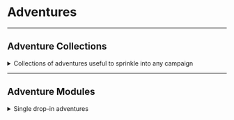 # Adventures

---
## Adventure Collections

<details>
<summary>Collections of adventures useful to sprinkle into any campaign</summary>

#### Book of Quests

The _Book of Quests_ is an adventure supplement for _Mythras_. Within its pages, you’ll find seven distinct scenarios that can be played individually or seamlessly woven together as a captivating campaign. These quests can fit into any _Mythras_ setting, offering a rich tapestry of challenges and mysteries.

| Links | [TDM](https://thedesignmechanism.com/book-of-quests-pdf/) | [DTRPG](https://www.drivethrurpg.com/en/product/112581/book-of-quests) |
| :-- | :-- | :-- |

### Combat Modules

#### Breaking the Habit

_Breaking the Habit_ is a _Mythras_ supplement that encourages creative use of combat rules. Whether you’re a seasoned adventurer or a newcomer to the _Mythras_ system, _Breaking the Habit_ invites you to explore innovative approaches to combat, enhancing standard gameplay.

| Links | [TDM](https://thedesignmechanism.com/breaking-the-habit-pdf/) | [DTRPG](https://www.drivethrurpg.com/en/product/265648/breaking-the-habit-mythras-combat-module) |
| :-- | :-- | :-- |

#### Take Cover!

_Take Cover!_ is a _Mythras_ Combat Module designed to enhance your understanding of the _Mythras_ combat system. It provides a self-contained encounter that showcases how tactics and specific Special Effects can be used in combat. By exploring scenarios like climbing statues, handling ranged weapons, and using the evade maneuver, this module teaches essential concepts for engaging in dynamic and strategic battles.

| Links | [TDM](https://thedesignmechanism.com/take-cover-pdf/) | [DTRPG](https://www.drivethrurpg.com/en/product/297671/take-cover-mythras-combat-module-tdmcm002) |
| :-- | :-- | :-- |

#### Brace Yourself!

_Brace Yourself!_ is the third installment in the _Mythras_ Combat Module series by _The Design Mechanism_. This module focuses on combat encounters against formidable foes; the giantess Tadc and her bear companion, Terrorpaw. Both adversaries are larger and stronger than typical characters, necessitating a distinct approach for victory. The module delves into various fighting styles, emphasizing terrain and advantageous positioning. Whether facing colossal opponents or smaller adversaries, understanding these tactics is crucial for success in _Mythras_ battles. The package includes a tactical map and downloadable tokens for use in tabletop or virtual environments.

| Links | [TDM](https://thedesignmechanism.com/brace-yourself-pdf/) | [DTRPG](https://www.drivethrurpg.com/en/product/366383/brace-yourself-mythras-combat-module) |
| :-- | :-- | :-- |
</details>

---
## Adventure Modules

<details>
<summary>Single drop-in adventures</summary>

### Core

<details>
<summary>All adventures designed with the core rules in mind. Many of which are also shown with their settings in <a href="/0006_Settings.md">Settings</a></summary>

#### White Death

_White Death_ is a complete scenario for _Mythras Imperative_ and _Mythras_. Compatible with supplements such as _Luther Arkwright_, the adventure is a Science Fiction and Espionage thriller in the B movie style. It immerses characters in the perilous realm of an insane sorcerer and those who still revere him. As they delve into the mystery of the Sool Statuettes and their enigmatic creator, they’ll confront a myriad of horrors. The scenario caters to 4-6 competent and strong-willed characters and includes 6 pregenerated Agency personnel for immediate play, along with rules for handling insanity in _Mythras_ games

| Links | [TDM](https://thedesignmechanism.com/white-death/) | [DTRPG](https://www.drivethrurpg.com/en/product/224002/white-death) |
| :-- | :-- | :-- |

#### Meeros Doomed

The City State of Meeros lies broken. Queen Herathos wants the renegade priestess, Kara, brought to justice to atone for her treachery. The characters are tasked with venturing to distant Kopash, and charged with making her arrest.

But is all as it seems? Powerful forces are plotting to destroy _Meeros_ completely, and those who have protected the city may well be the ones who secure its doom. The characters must uncover traitors, travel into monster-infested swamps, confront sorcerous fiends, and perhaps even ally themselves with _Meeros'_ ancient foes, the Badoshi Warlords, if they are to avenge the Doom that has come to _Meeros_!

| Links | [TDM](https://thedesignmechanism.com/meeros-doomed-pdf/) | [DTRPG](https://www.drivethrurpg.com/en/product/310825/meeros-doomed) |
| :-- | :-- | :-- |

#### A Gift from Shamash

_A Gift From Shamash_ is a complete scenario for _Mythras Imperative_ and _Mythras_. Set on the edge of the solar system amidst the debris of the Kuiper Belt, the UNCC Nergal is dispatched to intercept the DVC Fukunusubi, a reclamation vessel that has ceased communication and hurtles toward Earth. The Nergal crew has less than 90 hours to alter Fukunusubi’s course while uncovering the ship’s catastrophic fate. Unforeseen challenges await them, including a mysterious “gift from Shamash.” This adventure includes background history, deckplans, campaign expansion guidance, and marine creation notes for the United Nations Solar Navy characters

| Links | [TDM](https://thedesignmechanism.com/gift-from-shamash-pdf/) | [DTRPG](https://www.drivethrurpg.com/en/product/198027/a-gift-from-shamash) |
| :-- | :-- | :-- |

#### Xamoxis' Cleansing

Upriver from Meeros, Dianthe Kalos and her wealthy family controls the small city of Tithys. Recently, Dianthe has come into knowledge of the whereabouts of the fabled treasure known as The Cleansing. She is looking for keen adventurers to retrieve it for her.

But she is not the only one interested in The Cleansing: a vengeful goddess, a warband of panthotaurs seeking retirbution, and a sinster cult of shaman-assassins also want it. The race is on to uncover the mysteries of the Flooded Temple and secure this powerful magic item - or die trying...

Xamoxis' Cleansing is a Mythras scenario for 4-6 characters who are competent in melee and magic.

| Links | [TDM](https://thedesignmechanism.com/xamoxis-cleansing-pdf/) | [DTRPG](https://www.drivethrurpg.com/en/product/200719/xamoxis-cleansing) |
| :-- | :-- | :-- |

#### Madness & Other Colours

_Madness & Other Colours_ immerses characters in the perilous realm of an insane sorcerer and those who still revere him. As they delve into the mystery of the Sool Statuettes and their enigmatic creator, they’ll confront a myriad of horrors. This Mythras scenario caters to 4-6 competent and strong-willed characters

| Links | [TDM](https://thedesignmechanism.com/madness-other-colours-pdf/) | [DTRPG](https://www.drivethrurpg.com/en/product/203486/madness-other-colours) |
| :-- | :-- | :-- |

#### A Bird in the Hand

_A Bird in the Hand_ is a perilous scenario set in _Monster Island_. In Port Grimsand, Coynrad Lornnz, the infamous bird hunter, has stumbled upon his most exotic specimen yet: the Greater Crested Trill Warbler, a fabulous bird unlike any species discovered on the mysterious _Monster Island_. Naturally, Scabrous the Usurer, a moneylender with an unparalleled private aviary, has purchased the bird, paying handsomely for the privilege. But he’s not alone in coveting the Greater Crested Trill Warbler, and others desire this seemingly unique specimen. The characters, adrift in the nefarious alleys of Port Grimsand, are hired to liberate the bird from Scabrous and must find a way to make it their own. However, as is often the case, not everything is as it seems, and soon the characters embark on a dangerous expedition to the Tane Jungle, in a quest to prevent something terrible and powerful from wiping out all life on the island. In addition to the central adventure, the supplement also provides detailed advice on sandbox-style exploration of _Monster Island_, including handling overland movement, special hazards, fatigue, and the treacherous seasons of the island.

| Links | [TDM](https://thedesignmechanism.com/a-bird-in-the-hand-pdf-1/) | [DTRPG](https://www.drivethrurpg.com/en/product/341555/a-bird-in-the-hand) |
| :-- | :-- | :-- |

#### Logres

_Logres_ details the Saxon culture in ancient Britain, covering beliefs, kings, chieftains, politics, and superstitions. The book also presents a mini-campaign set against Cerdic’s arrival on the south coast, where he must navigate belligerent Britons and resentful Saxon settlers alike

| Links | [TDM](https://thedesignmechanism.com/mythic-britain-logres-pdf/) | [DTRPG](https://www.drivethrurpg.com/en/product/206140/mythic-britain-logres) |
| :-- | :-- | :-- |

#### Waterlands

_Waterlands_ takes you into the desolate fens of eastern Britain, where Celtic and Saxon tribes clash. The central adventure involves acting as emissaries for your Lord during a betrothal, but soon you become investigators as matters take an unexpected turn. The Great Mire holds deep mysteries and darker secrets, making it a compelling setting for your _Mythras_ adventures!

| Links | [TDM](https://thedesignmechanism.com/mythic-britain-waterlands-pdf/) | [DTRPG](https://www.drivethrurpg.com/en/product/246666/tdm204-waterlands) |
| :-- | :-- | :-- |

#### Life's Long Consequences

_Life's Long Consequences_ delves into the seedier side of life within the city, making it suitable for both newly arrived characters and those who have been in Byzantium longer. The scenario offers a mix of investigation, social interaction, skulking, sneaking, and combat, emphasizing that survival in the City of Wonders requires more than just brawn and a sharp blade. While owning _Mythic Constantinople_ provides context and background information, this adventure can be adapted to other large cities, such as _Thennla_, _Mythic Rome_, or even _Meeros_. Join the search for the elusive Kales Pegonites—who is he, why do so many seek him, and what remains of him in the labyrinthine streets of the Queen of Cities?

| Links | [TDM](https://thedesignmechanism.com/lifes-long-consequences-pdf/) | [DTRPG](https://www.drivethrurpg.com/en/product/229017/mythic-constantinople-life-s-long-consequences) |
| :-- | :-- | :-- |

#### Shore of Korantia

_Shores of Korantia_ invites you to explore a whole new world of intrigue and adventure. Within the pages of this book, you’ll find everything you need to adventure in Korantia and beyond. The setting centers around the coastal region of the great continent of Taygus, home to dozens of city-states and scores of Goddesses and Gods, each with their own wants, needs, plans, and schemes. To the south lie the Jekkarenes, ancient enemies who fear a Korantine revival. In the east, the swelling Taskan Empire draws closer to Korantia’s borders with each passing generation. To the north, the warlike barbarians of Marangia have fallen quiet since the Taskans seized their capital. To the west lies the open sea and beyond are distant lands where colonies were set down in centuries past. The 61st Emperor of the Korantines, Koibos, faces the challenge of restoring his ancient empire to greatness or becoming an irrelevance to the dozens of city-states over which he claims sovereignty. Dive into a mini-campaign that will plunge your characters into intrigue and plot, culminating in a perilous expedition to a mysterious and dangerous desert island. Shores of Korantia is a complete setting for _Mythras_, based in the world of _Thennla_.

| Links | [TDM](https://thedesignmechanism.com/shores-of-korantia-pdf/) | [DTRPG](https://www.drivethrurpg.com/en/product/129657/shores-of-korantia) |
| :-- | :-- | :-- |

#### The Taskan Empire

_The Taskan Empire_, a captivating companion volume to _Shores of Korantia_, delves into the fraught world of the Immortal Emperor Zygas Taga. Embodied in the fearsome, magically animated avatar known as The Iron Simulacrum, this 105-page book provides a comprehensive overview of the empire. It explores the people, customs, religion, and more within the shadow of the Simulacrum. Additionally, you’ll find character creation rules for Taskan characters, details on cults, new spells, and insights into how Taskan religion profoundly shapes the lives of all who dwell in its domain

| Links | [TDM](https://thedesignmechanism.com/the-taskan-empire-pdf/) | [DTRPG](https://www.drivethrurpg.com/en/product/145416/the-taskan-empire) |
| :-- | :-- | :-- |

#### Khakun Shrugs

_Khakun Shrugs_ is an epic quest set in the world of _Thennla_. In this adventure, characters embark on a mission to placate an angered god who threatens the resettlement of Further Tarsennia. The slumbering Khakun, once awakened, demands a price to avert his wrath. Join the Tarsen initiates of the Ruddy River Association as they seek answers and face the consequences of their actions.

| Links | [TDM](https://thedesignmechanism.com/khakun-shrugs-pdf/) | [DTRPG](https://www.drivethrurpg.com/en/product/206139/khakun-shrugs) |
| :-- | :-- | :-- |

#### The Arakuline Tribute

_The Arakuline Tribute_ is a captivating _Mythras_ fantasy scenario set in the world of _Thennla_ (but easily usable in any fantasy setting). In this adventure, characters embark on a quest to recover the fabled tribute of the Arakuline tribe, which was stolen by outlaws many years ago. The prized King Boar Shield, a war totem of the Arakuline, is at the heart of this hunt. Brave adventurers seek to reclaim it, and the legend surrounding this artifact continues to captivate those who dare to pursue it

| Links | [TDM](https://thedesignmechanism.com/the-arakuline-tribute-pdf/) | [DTRPG](https://www.drivethrurpg.com/en/product/219488/tdm305-the-arakuline-tribute) |
| :-- | :-- | :-- |

#### Sorandib

_Sorandib_ is an ancient city in catastrophic decline. The surrounding country has been laid waste by years of banditry and civil strife; the city itself is rife with factions, lawlessness, and social unrest. Just as the Emperor owes his immortality to magic provided by the king of _Sorandib_, the city will surely play some sort of role in his final ascension to the heavens. The Iron Simulacrum looks to _Sorandib_ as the place he will discover his fate when the Emperor departs the physical plane, where he might be unmade in such a way as to find the key to a continued existence as an independent soul. _Sorandib_ could be the scene of treason on a world-shattering scale. The cult of Thesh in Taskay has its eye on direct control not only of the Artificers but also of the fire demon Sorantar, who is the city’s god. _Sorandib_ is, in short, a powder keg. And ripe for adventure! This _Thennla_ supplement details _Sorandib_, its people, districts, cults, gods, factions, and magic. New rules are provided for Artificers, Alchemy, and new spells and miracles. Three self-contained adventures take the adventurers on a raid for a fabled tome, involving them in a nefarious plot by dark forces. Finally, encounters for the frontier lands introduce dangerous new magicians and factions

| Links | [TDM](https://thedesignmechanism.com/sorandib-pdf/) | [DTRPG](https://www.drivethrurpg.com/en/product/274157/tdm306-sorandib) |
| :-- | :-- | :-- |

#### Parallel Lines

_Luther Arkwright: Parallel Lines_ is a _Mythras_ supplement that invites you to join Valhalla’s Mjollnir Section. In this thrilling adventure, you’ll investigate planar anomalies and nefarious Disruptor schemes across eight separate missions. Uncover the secrets of the Disruptor Knight Loki, unravel strange psychic emanations in New England, prevent the destruction caused by Kyland the Warlord, and confront sinister forces aboard the Trans-Siberian Express and the airship Empress Katerina. Each mission stands alone but can be woven together into a vast campaign with recurring characters and villains.

| Links | [TDM](https://thedesignmechanism.com/luther-arkwright-parallel-lines-pdf/) | [DTRPG](https://www.drivethrurpg.com/en/product/210281/luther-arkwright-parallel-lines) |
| :-- | :-- | :-- |

#### Sariniya's Curse

A free introductory adventure for _Mythras_.

When Trimostones the Gold, the most successful merchant of _Meeros_, assembles a crew to sail to the remote isle Iaxos, he needs brave adventurers to sail with him. But what are his motives for this voyage? And what does it have to do with an ancient curse tied to the city?

| Links | [TDM](https://thedesignmechanism.com/sariniya-s-curse/) | [DTRPG](https://preview.drivethrurpg.com/en/product/131172/sariniya-s-curse) | [Direct](https://github.com/AdeptAustin/mythras.net/raw/refs/heads/Confirm-Download-Paths/Downloads/Sariniyas_Curse_220123_copy.pdf) |
| :-- | :-- | :-- | :-- |

#### Shrine of the Traitor Gods

A very short scenario designed to introduce those brand new to roleplaying to Mythras with a programmed adventure using simplified, pre-generated characters.

| Links | [TDM](https://thedesignmechanism.com/shrine-of-the-traitor-gods/) | [Direct](https://github.com/AdeptAustin/mythras.net/raw/refs/heads/Confirm-Download-Paths/Downloads/Shrine_of_the_Traitor_Gods.zip) |
| :-- | :-- | :-- |

#### The Curse of Triton

_The Curse of Triton_ is a mini-campaign set in _Mythic Constantinople_, immersing characters in a blend of history and myth. Within the labyrinthine streets of the Queen of Cities, they encounter powerful figures and grapple with an ancient and perilous mystery. Notable elements include a renegade slave, a notorious pirate, a disgraced soldier, a minotaur, and an ancient sisterhood planning a secret rite in the catacombs of the city. This detailed scenario requires investigation, wit, and competence with weapons. It’s ideal for resourceful adventurers who know the city and can navigate its complex societies. Solve the Curse of Triton and shake Constantinople’s ancient foundations!

| Links | [TDM](https://thedesignmechanism.com/the-curse-of-triton-pdf/) | [DTRPG](https://www.drivethrurpg.com/en/product/439499/mythic-constantinople-the-curse-of-triton) |
| :-- | :-- | :-- |

#### Hessaret's Treasure

_Hessaret’s Treasure_ is a _Mythras_ scenario set in The Realm, the lands described in _Book of Quests_. It provides a side chapter for that campaign or, as is intended, a scenario in its own right. While useful, _Book of Quests_ is not essential to play, and this scenario can be easily slotted into many fantasy campaign settings

#### Gwynedd

_Gwynedd_ describes the clans, cabals, and coteries vying for Gwynedd’s throne. With detailed history, geography, and motivations, it explores strife, foreign interference, and secret conspiracies. The adventure “Quarrelling Princes” adds to the _Mythic Britain_ campaign, while other adventures delve into sea flooding, mystic artifacts, and druidic power.

| Links | [TDM](https://thedesignmechanism.com/mythic-britain-gwynedd-pdf/) | [DTRPG](https://www.drivethrurpg.com/en/product/432427/mythic-britain-gwynedd) |
| :-- | :-- | :-- |

</details>

### Classic Fantasy

<details>
<summary>Adventures written with <i>Classic Fantasy</i> in mind</summary>

#### The Lonely Lighthouse

_The Lonely Lighthouse_ is an introductory adventure designed for _Classic Fantasy_. Set in the mysterious Blue River Valley, it features disappearances, smugglers, rumors of ghosts, and Goblin raiders led by an ambitious young leader. As a player, you’ll investigate these strange occurrences, either using pre-generated heroes or crafting your own. With complete maps, NPCs, and paper figures for encounters, this module provides many hours of adventure for three to four characters within the standard class range.

| Links | [TDM](https://thedesignmechanism.com/the-lonely-lighthouse/) | [DTRPG](https://www.drivethrurpg.com/en/product/229023/g2-the-lonely-lighthouse-tdm505) |
| :-- | :-- | :-- |

#### The Terror of Ettinmarsh

_The Terror of Ettinmarsh_ is an adventure module for _Classic Fantasy_ characters of ranks 1 and 2, meticulously crafted by _The Design Mechanism_. The village of Anminster conceals a deadly secret: its fort stands atop an ancient dwarven cairn, designed with a far more sinister purpose. Now, within the ruins, something stirs—an ominous force known as _the Terror of Ettinmarsh_. Adventurers must rise to the challenge, unraveling mysteries and safeguarding Anminster. This module provides detailed descriptions of the village and all necessary maps for gameplay. It also serves as an introduction to the world of Greymoor, where further _Classic Fantasy_ adventures await.

| Links | [TDM](https://thedesignmechanism.com/the-terror-of-ettinmarsh-pdf/) | [DTRPG](https://www.drivethrurpg.com/en/product/211332/m1-the-terror-of-ettinmarsh) |
| :-- | :-- | :-- |

#### These Violent Delights

_These Violent Delights_ is an adventure module for _Mythras_ _Classic Fantasy_ characters of ranks 1 and 2. Crafted by _The Design Mechanism_, this module embroils adventurers in a quest to find the missing son of an elven noblewoman. Recruited by Lady Nuathyn, the party ventures from the town of Gramby into the enigmatic Grune Vel Wood. As they unravel mysteries, they face moral choices and encounter the unexpected. _These Violent Delights_ provides full details on Gramby, its environs, and all the captivating encounters awaiting brave souls.

| Links | [TDM](https://thedesignmechanism.com/these-violent-delights-pdf/) | [DTRPG](https://www.drivethrurpg.com/en/product/213797/g1-these-violent-delights) |
| :-- | :-- | :-- |

#### Tomb of the Mad Wizard

_Tomb of the Mad Wizard_ is a captivating adventure module crafted by _The Design Mechanism_. The bards’ songs still echo the rise and fall of the enigmatic wizard Darksong. Driven by love for a dark elf, he sought the secrets of immortality, refusing to abandon her side. His quest led him into darkness, where his spirit withered while his power grew. Darksong became a tyrant, and his tower transformed into a den of evil and hedonism. His armies scoured the land for his potent artifacts. _Tomb of the Mad Wizard_ invites _Mythras_ _Classic Fantasy_ characters of ranks 2-3 to explore the Mad Wizard’s Vale and unravel its mysteries.

| Links | [TDM](https://thedesignmechanism.com/tomb-of-the-mad-wizard-pdf/) | [DTRPG](https://www.drivethrurpg.com/en/product/217172/n1-tomb-of-the-mad-wizard) |
| :-- | :-- | :-- |

#### Moonspike Tower

_Moonspike Tower_ is an adventure module from _The Design Mechanism_. It serves as a continuation of the epic events described in M1: _The Terror of Ettinmarsh_. In this thrilling sequel, adventurers return to the Ettinmarsh and delve into the eponymous tower. There, they uncover more secrets about Kelamaz the Lich and courageously explore the Tomb Lair of the Kobolds. This module is designed for _Classic Fantasy_ characters of ranks 1 and 2, and it stands alone as a captivating adventure.

| Links | [TDM](https://thedesignmechanism.com/moonspike-tower-pdf/) | [DTRPG](https://www.drivethrurpg.com/en/product/239139/m2-moonspike-tower) |
| :-- | :-- | :-- |

#### Salvation

_Salvation_ is an adventure module set in the world of _Classic Fantasy_. Jesra Vorak, a renowned Fighter from Greymoor, hires the characters for a perilous adventure into Ravenholm. On a mission to find her family sword, Salvation, and destroy the enemy that inhabits her ancestral home, Jesra seeks only the most heroic allies. Many dangers await the characters in Ravenholm, most of them unknown; Jesra is determined to fulfil her destiny and cleanse her bloodline of its darkness or die trying. Will the characters become legendary heroes, or be doomed by the Jesra's obsession? A _Classic Fantasy_ scenario for Rank 3 characters.

| Links | [TDM](https://thedesignmechanism.com/salvation-pdf/) | [DTRPG](https://www.drivethrurpg.com/en/product/257909/r1-salvation) |
| :-- | :-- | :-- |

#### Trouble in Nevermind

_Trouble in Nevermind_ is an intriguing adventure module set in the world of _Classic Fantasy_. In the isolated rural village of Nevermind, a mysterious tower spontaneously appears at irregular intervals—sometimes for mere hours, other times lingering for days. When the tower emerges, livestock vanishes, villagers go missing, and peculiar creatures roam nearby. Adventurers and soldiers have ventured in, but none return. Now, it’s your party’s turn to explore the tower. What secrets lie within? What power controls it? Brace yourselves for a challenging quest designed for Ranks 3-4, suitable for a party of 4-6 adventurers with a mix of brains, brawn, and magical prowess

| Links | [TDM](https://thedesignmechanism.com/trouble-in-nevermind-pdf/) | [DTRPG](https://www.drivethrurpg.com/en/product/289114/sq1-trouble-in-nevermind-tdm508) |
| :-- | :-- | :-- |

#### The Temple of Set

_The Temple of Set_ is an adventure for experienced Rank 5 _Mythras_ _Classic Fantasy_ characters, set in the mysterious land of Aegypt—an ancient kingdom of vast deserts, soaring pyramids, and powerful magic. As the characters investigate the disappearance of a nomad clan, they uncover a sinister plot that threatens all of Aegypt with unspeakable horrors. The stakes are high as the adventurers face deadly foes in the city of Ombos, brave the haunted wasteland of the Firewind Desert, and ultimately confront the black evil festering in the catacombs beneath the ruined temple

| Links | [TDM](https://thedesignmechanism.com/the-temple-of-set-pdf/) | [DTRPG](https://www.drivethrurpg.com/en/product/368058/the-temple-of-set-tdm509) |
| :-- | :-- | :-- |

</details>

### Destined

<details>
<summary>Superhero adventures</summary>

#### Agony & Ecstasy

_Agony & Ecstasy_ is a self-contained superhero adventure designed for _Destined_, _Mythras_, and _Mythras Imperative_. Set in the gritty streets of Gemini City, this scenario thrusts heroes into a world where grudges fester, gang members suffer, and corrupt cops exceed their payoffs. Someone with a score to settle is on a relentless quest for justice, and innocent lives hang in the balance. Investigate the brutal activities plaguing the Ossuary district and Brigadier Bay, using the pre-generated heroes or crafting your own. With a range of superpowers and plenty of side adventures, Agony & Ecstasy is especially suited for beginning players and street-level superhero styles.

| Links | [TDM](https://thedesignmechanism.com/agony-ecstasy-pdf/) | [DTRPG](https://www.drivethrurpg.com/en/product/247862/tdm124-agony-ecstasy) |
| :-- | :-- | :-- |

#### Power Outage

_Power Outage_ is an adventure for _Destined_, a game of super-powered role-playing. While it is designed to introduce new players to the world of superheroics, it can be part of any _Destined_ campaign. In this scenario, you awaken deep in the forest with no memory of how you got there. Armed drones and hunter-killers are after you, and you must run toward the distant city lights, seeking answers about who you are and what you’ve become _Power Outage_ provides an exciting and perilous experience, where your superpowers will be put to the test as you navigate danger and seek the truth.

| Links | [TDM](https://thedesignmechanism.com/power-outage-pdf/) | [DTRPG](https://www.drivethrurpg.com/en/product/476224/power-outage) |
| :-- | :-- | :-- |

</details>

### Lyonesse

<details>
<summary>Adventures set in Jack Vance's world</summary>

#### Coddefut's Stipule

_Coddefut’s Stipule_ is an intriguing adventure set in the world of _Lyonesse_, inspired by Jack Vance’s acclaimed fantasy trilogy: ‘Suldrun’s Garden’, ‘The Green Pearl’, and ‘Madouc’. In this coastal town on the Dahaut coast, fishermen are mysteriously vanishing along with their boats and catches. The enigmatic wizard Coddefut, who once inhabited Silkspindle Tower, is suspected to be involved. The devious burghermeister, Moribund, seizes this opportunity to prove his mettle. He assembles a group of individuals, vexing to him, and tasks them with investigating Coddefut’s abandoned island. This adventure serves as an introduction to the captivating _Lyonesse_ world and provides a glimpse into the rules and magic that will feature in the _Lyonesse_ roleplaying game by The Design Mechanism. Fully compatible with _Lyonesse_, _Mythras_, and the _Mythras Imperative_ rules, Coddefut’s Stipule promises intrigue, danger, and a taste of Vance’s inimitable style.

| Links | [TDM](https://thedesignmechanism.com/coddefuts-stipule-pdf/) | [DTRPG](https://www.drivethrurpg.com/en/product/280201/coddefut-s-stipule-tdm700) |
| :-- | :-- | :-- |

#### In High Dudgeon

_In High Dudgeon_ is an investigative scenario for the _Lyonesse_ roleplaying game. Suitable for 3-6 characters, this adventure involves a high degree of investigation and social interaction. The good people of Low Dudgeon are tired of losing their annual midsummer games to High Dudgeon. Suspecting foul play, they hire the characters to uncover High Dudgeon’s secret—surely magical—and expose them as cheats. But in the Elder Isles, appearances can deceive, and surprises await those who delve into the mystery. Curious minds and sharpened wits are essential to unravel the truth. The scenario includes a PDF map set and four pre-generated characters if needed.

| Links | [TDM](https://thedesignmechanism.com/in-high-dudgeon-pdf/) | [DTRPG](https://www.drivethrurpg.com/en/product/314519/in-high-dudgeon) |
| :-- | :-- | :-- |

</details>
</details>